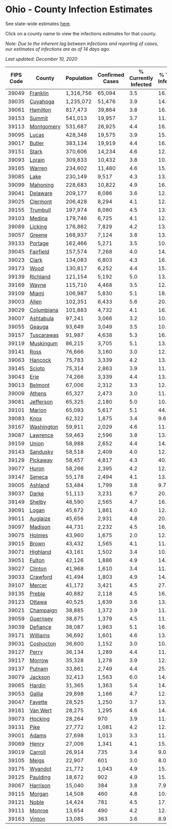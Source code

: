 # Ohio - County Infection Estimates

See state-wide estimates [here](/infections/us-oh).

Click on a county name to view the infections estimates for that county.

*Note: Due to the inherent lag between infections and reporting of cases, our estimates of infections are as of 14 days ago.*

*Last updated: December 10, 2020*

|   FIPS Code |                   County |   Population |   Confirmed Cases |   % Currently Infected |   % Total Infected |
|-------------|--------------------------|--------------|-------------------|------------------------|--------------------|
|       39049 |     [Franklin](franklin) |    1,316,756 |            65,094 |                    3.5 |               16.6 |
|       39035 |     [Cuyahoga](cuyahoga) |    1,235,072 |            51,476 |                    3.9 |               14.0 |
|       39061 |     [Hamilton](hamilton) |      817,473 |            39,864 |                    3.8 |               16.2 |
|       39153 |         [Summit](summit) |      541,013 |            19,957 |                    3.7 |               11.9 |
|       39113 | [Montgomery](montgomery) |      531,687 |            26,925 |                    4.4 |               16.3 |
|       39095 |           [Lucas](lucas) |      428,348 |            19,575 |                    3.9 |               15.8 |
|       39017 |         [Butler](butler) |      383,134 |            19,919 |                    4.4 |               16.7 |
|       39151 |           [Stark](stark) |      370,606 |            14,234 |                    4.6 |               12.2 |
|       39093 |         [Lorain](lorain) |      309,833 |            10,432 |                    3.8 |               10.8 |
|       39165 |         [Warren](warren) |      234,602 |            11,480 |                    4.6 |               15.6 |
|       39085 |             [Lake](lake) |      230,149 |             9,517 |                    4.3 |               13.6 |
|       39099 |     [Mahoning](mahoning) |      228,683 |            10,822 |                    4.9 |               16.5 |
|       39041 |     [Delaware](delaware) |      209,177 |             8,086 |                    3.6 |               12.1 |
|       39025 |     [Clermont](clermont) |      206,428 |             8,294 |                    4.1 |               12.8 |
|       39155 |     [Trumbull](trumbull) |      197,974 |             8,080 |                    4.5 |               13.5 |
|       39103 |         [Medina](medina) |      179,746 |             6,725 |                    4.1 |               12.1 |
|       39089 |       [Licking](licking) |      176,862 |             7,829 |                    4.2 |               13.9 |
|       39057 |         [Greene](greene) |      168,937 |             7,124 |                    3.8 |               13.3 |
|       39133 |       [Portage](portage) |      162,466 |             5,271 |                    3.5 |               10.6 |
|       39045 |   [Fairfield](fairfield) |      157,574 |             7,268 |                    4.0 |               14.9 |
|       39023 |           [Clark](clark) |      134,083 |             6,803 |                    4.3 |               16.4 |
|       39173 |             [Wood](wood) |      130,817 |             6,252 |                    4.4 |               15.4 |
|       39139 |     [Richland](richland) |      121,154 |             5,192 |                    5.0 |               13.2 |
|       39169 |           [Wayne](wayne) |      115,710 |             4,468 |                    3.5 |               12.5 |
|       39109 |           [Miami](miami) |      106,987 |             5,830 |                    5.1 |               18.0 |
|       39003 |           [Allen](allen) |      102,351 |             6,433 |                    5.6 |               20.3 |
|       39029 | [Columbiana](columbiana) |      101,883 |             4,732 |                    4.1 |               16.5 |
|       39007 |   [Ashtabula](ashtabula) |       97,241 |             3,066 |                    3.2 |               10.9 |
|       39055 |         [Geauga](geauga) |       93,649 |             3,049 |                    3.5 |               10.9 |
|       39157 | [Tuscarawas](tuscarawas) |       91,987 |             4,638 |                    5.3 |               16.8 |
|       39119 |   [Muskingum](muskingum) |       86,215 |             3,705 |                    5.1 |               13.5 |
|       39141 |             [Ross](ross) |       76,666 |             3,160 |                    3.0 |               12.9 |
|       39063 |       [Hancock](hancock) |       75,783 |             3,339 |                    4.2 |               13.9 |
|       39145 |         [Scioto](scioto) |       75,314 |             2,863 |                    3.9 |               11.7 |
|       39043 |             [Erie](erie) |       74,266 |             3,339 |                    4.4 |               13.8 |
|       39013 |       [Belmont](belmont) |       67,006 |             2,312 |                    3.3 |               12.3 |
|       39009 |         [Athens](athens) |       65,327 |             2,473 |                    3.0 |               11.8 |
|       39081 |   [Jefferson](jefferson) |       65,325 |             2,180 |                    5.0 |               10.4 |
|       39101 |         [Marion](marion) |       65,093 |             5,617 |                    5.1 |               44.9 |
|       39083 |             [Knox](knox) |       62,322 |             1,875 |                    3.4 |                9.6 |
|       39167 | [Washington](washington) |       59,911 |             2,029 |                    4.6 |               11.2 |
|       39087 |     [Lawrence](lawrence) |       59,463 |             2,596 |                    3.8 |               13.6 |
|       39159 |           [Union](union) |       58,988 |             2,652 |                    4.4 |               14.4 |
|       39143 |     [Sandusky](sandusky) |       58,518 |             2,409 |                    4.0 |               12.4 |
|       39129 |     [Pickaway](pickaway) |       58,457 |             4,817 |                    4.3 |               40.2 |
|       39077 |           [Huron](huron) |       58,266 |             2,395 |                    4.2 |               12.3 |
|       39147 |         [Seneca](seneca) |       55,178 |             2,494 |                    4.1 |               13.9 |
|       39005 |       [Ashland](ashland) |       53,484 |             1,799 |                    3.8 |                9.7 |
|       39037 |           [Darke](darke) |       51,113 |             3,231 |                    6.7 |               20.5 |
|       39149 |         [Shelby](shelby) |       48,590 |             2,565 |                    4.7 |               16.5 |
|       39091 |           [Logan](logan) |       45,672 |             1,861 |                    4.0 |               12.5 |
|       39011 |     [Auglaize](auglaize) |       45,656 |             2,931 |                    4.8 |               20.4 |
|       39097 |       [Madison](madison) |       44,731 |             2,232 |                    4.5 |               16.1 |
|       39075 |         [Holmes](holmes) |       43,960 |             1,675 |                    2.0 |               12.2 |
|       39015 |           [Brown](brown) |       43,432 |             1,565 |                    4.1 |               11.0 |
|       39071 |     [Highland](highland) |       43,161 |             1,502 |                    3.4 |               10.6 |
|       39051 |         [Fulton](fulton) |       42,126 |             1,886 |                    4.9 |               14.0 |
|       39027 |       [Clinton](clinton) |       41,968 |             1,610 |                    3.4 |               11.5 |
|       39033 |     [Crawford](crawford) |       41,494 |             1,803 |                    4.9 |               14.4 |
|       39107 |         [Mercer](mercer) |       41,172 |             3,421 |                    4.5 |               27.2 |
|       39135 |         [Preble](preble) |       40,882 |             2,118 |                    4.5 |               16.1 |
|       39123 |         [Ottawa](ottawa) |       40,525 |             1,639 |                    3.6 |               13.4 |
|       39021 |   [Champaign](champaign) |       38,885 |             1,372 |                    3.9 |               11.5 |
|       39059 |     [Guernsey](guernsey) |       38,875 |             1,379 |                    4.5 |               11.3 |
|       39039 |     [Defiance](defiance) |       38,087 |             1,963 |                    5.1 |               16.3 |
|       39171 |     [Williams](williams) |       36,692 |             1,601 |                    4.6 |               13.7 |
|       39031 |   [Coshocton](coshocton) |       36,600 |             1,152 |                    3.0 |               10.4 |
|       39127 |           [Perry](perry) |       36,134 |             1,289 |                    4.4 |               11.1 |
|       39117 |         [Morrow](morrow) |       35,328 |             1,278 |                    3.9 |               12.2 |
|       39137 |         [Putnam](putnam) |       33,861 |             2,749 |                    4.4 |               25.6 |
|       39079 |       [Jackson](jackson) |       32,413 |             1,563 |                    6.0 |               14.6 |
|       39065 |         [Hardin](hardin) |       31,365 |             1,363 |                    5.4 |               14.5 |
|       39053 |         [Gallia](gallia) |       29,898 |             1,166 |                    4.7 |               12.0 |
|       39047 |       [Fayette](fayette) |       28,525 |             1,250 |                    3.7 |               13.7 |
|       39161 |     [Van Wert](van-wert) |       28,275 |             1,295 |                    4.6 |               14.4 |
|       39073 |       [Hocking](hocking) |       28,264 |               970 |                    3.9 |               11.0 |
|       39131 |             [Pike](pike) |       27,772 |             1,081 |                    4.2 |               12.2 |
|       39001 |           [Adams](adams) |       27,698 |             1,013 |                    3.3 |               11.6 |
|       39069 |           [Henry](henry) |       27,006 |             1,341 |                    4.1 |               15.2 |
|       39019 |       [Carroll](carroll) |       26,914 |               735 |                    3.4 |                9.0 |
|       39105 |           [Meigs](meigs) |       22,907 |               601 |                    3.0 |                8.0 |
|       39175 |       [Wyandot](wyandot) |       21,772 |             1,043 |                    4.9 |               15.4 |
|       39125 |     [Paulding](paulding) |       18,672 |               902 |                    4.9 |               15.3 |
|       39067 |     [Harrison](harrison) |       15,040 |               384 |                    3.8 |                7.9 |
|       39115 |         [Morgan](morgan) |       14,508 |               460 |                    4.8 |               10.0 |
|       39121 |           [Noble](noble) |       14,424 |               781 |                    4.5 |               17.1 |
|       39111 |         [Monroe](monroe) |       13,654 |               490 |                    4.2 |               12.0 |
|       39163 |         [Vinton](vinton) |       13,085 |               363 |                    3.6 |                8.9 |